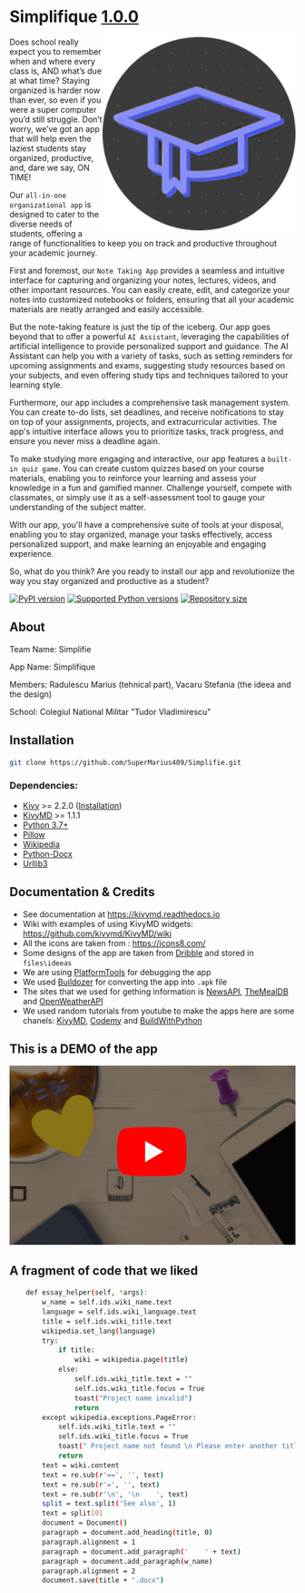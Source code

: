# Simplifique [1.0.0](https://github.com/SuperMarius409/Simplifie)

<img align="right" height="340" src="https://github.com/SuperMarius409/Simplifie/blob/main/fisiere/project/computer/images/icon.png"/>

Does school really expect you to remember when and where every class is, AND what’s due at what time?
Staying organized is harder now than ever, so even if you were a super computer you’d still struggle.
Don’t worry, we’ve got an app that will help even the laziest students stay organized, productive, and, dare we say, ON TIME!

Our `all-in-one organizational app` is designed to cater to the diverse needs of students, offering a range of functionalities to keep you on track and productive throughout your academic journey.

First and foremost, our `Note Taking App` provides a seamless and intuitive interface for capturing and organizing your notes, lectures, videos, and other important resources. You can easily create, edit, and categorize your notes into customized notebooks or folders, ensuring that all your academic materials are neatly arranged and easily accessible.

But the note-taking feature is just the tip of the iceberg. Our app goes beyond that to offer a powerful `AI Assistant`, leveraging the capabilities of artificial intelligence to provide personalized support and guidance. The AI Assistant can help you with a variety of tasks, such as setting reminders for upcoming assignments and exams, suggesting study resources based on your subjects, and even offering study tips and techniques tailored to your learning style.

Furthermore, our app includes a comprehensive task management system. You can create to-do lists, set deadlines, and receive notifications to stay on top of your assignments, projects, and extracurricular activities. The app's intuitive interface allows you to prioritize tasks, track progress, and ensure you never miss a deadline again.

To make studying more engaging and interactive, our app features a `built-in quiz game`. You can create custom quizzes based on your course materials, enabling you to reinforce your learning and assess your knowledge in a fun and gamified manner. Challenge yourself, compete with classmates, or simply use it as a self-assessment tool to gauge your understanding of the subject matter.

With our app, you'll have a comprehensive suite of tools at your disposal, enabling you to stay organized, manage your tasks effectively, access personalized support, and make learning an enjoyable and engaging experience.

So, what do you think? Are you ready to install our app and revolutionize the way you stay organized and productive as a student?

[![PyPI version](https://img.shields.io/pypi/v/kivymd.svg)](https://pypi.org/project/kivymd)
[![Supported Python versions](https://img.shields.io/pypi/pyversions/kivymd.svg)](#Installation)
[![Repository size](https://img.shields.io/github/repo-size/kivymd/kivymd.svg)](https://github.com/SuperMarius409)

## About

Team Name: Simplifie

App Name: Simplifique

Members: Radulescu Marius (tehnical part), Vacaru Stefania (the ideea and the design)

School: Colegiul National Militar "Tudor Vladimirescu" 

## Installation

```bash
git clone https://github.com/SuperMarius409/Simplifie.git
```

### Dependencies:

- [Kivy](https://github.com/kivy/kivy) >= 2.2.0 ([Installation](https://kivy.org/doc/stable/gettingstarted/installation.html))
- [KivyMD](https://github.com/kivymd/KivyMD) >= 1.1.1 
- [Python 3.7+](https://www.python.org/)
- [Pillow](https://github.com/python-pillow/Pillow/)
- [Wikipedia](https://pypi.org/project/wikipedia/)
- [Python-Docx](https://pypi.org/project/python-docx/)
- [Urllib3](https://pypi.org/project/urllib3/)

## Documentation & Credits

- See documentation at https://kivymd.readthedocs.io
- Wiki with examples of using KivyMD widgets: https://github.com/kivymd/KivyMD/wiki
- All the icons are taken from : https://icons8.com/
- Some designs of the app are taken from [Dribble](https://dribbble.com/) and stored in `files\ideeas`
- We are using [PlatformTools](https://developer.android.com/tools/releases/platform-tools) for debugging the app
- We used [Buildozer](https://buildozer.readthedocs.io/en/latest/) for converting the app into `.apk` file
- The sites that we used for gething information is [NewsAPI](https://newsapi.org/), [TheMealDB](https://www.themealdb.com/) and [OpenWeatherAPI](https://openweathermap.org/api)
- We used random tutorials from youtube to make the apps here are some chanels: [KivyMD](https://www.youtube.com/@KivyMD), [Codemy](https://www.youtube.com/@Codemycom) and [BuildWithPython](https://www.youtube.com/@buildwithpython)

## This is a DEMO of the app

<p align="left">
  <a href="https://www.youtube.com/watch?v=4er9b6TH_TA">
    <img 
        width="600" 
        src="https://github.com/SuperMarius409/Simplifie/blob/main/fisiere/project/video.png" 
        title="Click to watch demo application of our app"
    >
  </a>
</p>

## A fragment of code that we liked

```bash
    def essay_helper(self, *args):
        w_name = self.ids.wiki_name.text
        language = self.ids.wiki_language.text
        title = self.ids.wiki_title.text
        wikipedia.set_lang(language)
        try:
            if title:
                wiki = wikipedia.page(title)
            else:
                self.ids.wiki_title.text = ""
                self.ids.wiki_title.focus = True
                toast("Project name invalid")
                return
        except wikipedia.exceptions.PageError:
            self.ids.wiki_title.text = ""
            self.ids.wiki_title.focus = True
            toast(" Project name not found \n Please enter another title ")
            return
        text = wiki.content
        text = re.sub(r'==', '', text)
        text = re.sub(r'=', '', text)
        text = re.sub(r'\n', '\n    ', text)
        split = text.split('See also', 1)
        text = split[0] 
        document = Document()
        paragraph = document.add_heading(title, 0)
        paragraph.alignment = 1
        paragraph = document.add_paragraph('    ' + text)
        paragraph = document.add_paragraph(w_name)
        paragraph.alignment = 2
        document.save(title + ".docx")
```